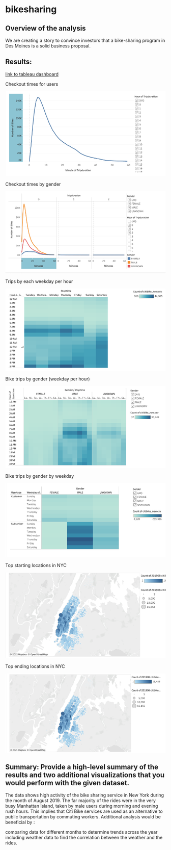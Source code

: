 # bikesharing

## Overview of the analysis
We are creating a story to convince investors that a bike-sharing program in Des Moines is a solid business proposal.

## Results: 
[link to tableau dashboard](https://public.tableau.com/profile/melanie.kwak#!/vizhome/citibike_challenge_16196425145110/Story1?publish=yes) 

Checkout times for users

![times](checkout_times.png)

Checkout times by gender

![gender](checkout_by_gender.png)

Trips by each weekday per hour

![weekday](weekday_hour.png)

Bike trips by gender (weekday per hour)

![genderhour](gender_hour.png)

Bike trips by gender by weekday

![genderweek](gender_weekday.png)

Top starting locations in NYC

![start](starting_nyc.png)

Top ending locations in NYC

![end](ending_nyc.png)


## Summary: Provide a high-level summary of the results and two additional visualizations that you would perform with the given dataset.

The data shows high activity of the bike sharing service in New York during the month of August 2019.
The far majority of the rides were in the very busy Manhattan Island, taken by male users during morning and evening rush hours. This implies that Citi Bike services are used as an alternative to public transportation by commuting workers.
Additional analysis would be beneficial by :

   comparing data for different months to determine trends across the year
   including weather data to find the correlation between the weather and the rides.

